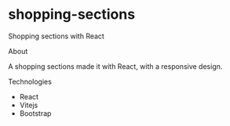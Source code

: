 # shopping-sections
Shopping sections with React


About


A shopping sections made it with 
React, with a responsive design.


Technologies
- React
- Vitejs
- Bootstrap

